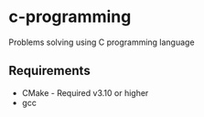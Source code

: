 # c-programming
Problems solving using C programming language

## Requirements
* CMake - Required v3.10 or higher
* gcc
